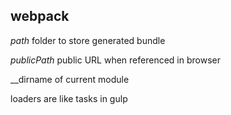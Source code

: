 ## webpack 

*path* folder to store generated bundle

*publicPath* public URL when referenced in browser

__dirname  of current module

loaders are like tasks in gulp

